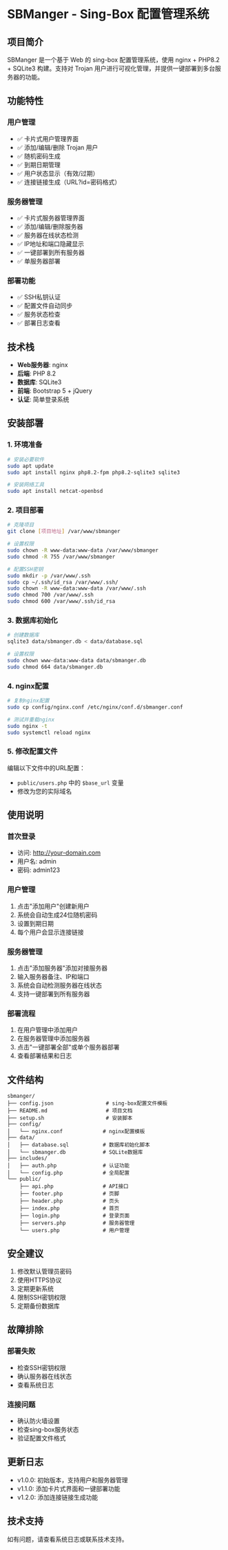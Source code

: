 # SBManger - Sing-Box 配置管理系统

## 项目简介
SBManger 是一个基于 Web 的 sing-box 配置管理系统，使用 nginx + PHP8.2 + SQLite3 构建。支持对 Trojan 用户进行可视化管理，并提供一键部署到多台服务器的功能。

## 功能特性

### 用户管理
- ✅ 卡片式用户管理界面
- ✅ 添加/编辑/删除 Trojan 用户
- ✅ 随机密码生成
- ✅ 到期日期管理
- ✅ 用户状态显示（有效/过期）
- ✅ 连接链接生成（URL?id=密码格式）

### 服务器管理
- ✅ 卡片式服务器管理界面
- ✅ 添加/编辑/删除服务器
- ✅ 服务器在线状态检测
- ✅ IP地址和端口隐藏显示
- ✅ 一键部署到所有服务器
- ✅ 单服务器部署

### 部署功能
- ✅ SSH私钥认证
- ✅ 配置文件自动同步
- ✅ 服务状态检查
- ✅ 部署日志查看

## 技术栈
- **Web服务器**: nginx
- **后端**: PHP 8.2
- **数据库**: SQLite3
- **前端**: Bootstrap 5 + jQuery
- **认证**: 简单登录系统

## 安装部署

### 1. 环境准备
```bash
# 安装必要软件
sudo apt update
sudo apt install nginx php8.2-fpm php8.2-sqlite3 sqlite3

# 安装网络工具
sudo apt install netcat-openbsd
```

### 2. 项目部署
```bash
# 克隆项目
git clone [项目地址] /var/www/sbmanger

# 设置权限
sudo chown -R www-data:www-data /var/www/sbmanger
sudo chmod -R 755 /var/www/sbmanger

# 配置SSH密钥
sudo mkdir -p /var/www/.ssh
sudo cp ~/.ssh/id_rsa /var/www/.ssh/
sudo chown -R www-data:www-data /var/www/.ssh
sudo chmod 700 /var/www/.ssh
sudo chmod 600 /var/www/.ssh/id_rsa
```

### 3. 数据库初始化
```bash
# 创建数据库
sqlite3 data/sbmanger.db < data/database.sql

# 设置权限
sudo chown www-data:www-data data/sbmanger.db
sudo chmod 664 data/sbmanger.db
```

### 4. nginx配置
```bash
# 复制nginx配置
sudo cp config/nginx.conf /etc/nginx/conf.d/sbmanger.conf

# 测试并重载nginx
sudo nginx -t
sudo systemctl reload nginx
```

### 5. 修改配置文件
编辑以下文件中的URL配置：
- `public/users.php` 中的 `$base_url` 变量
- 修改为您的实际域名

## 使用说明

### 首次登录
- 访问: http://your-domain.com
- 用户名: admin
- 密码: admin123

### 用户管理
1. 点击"添加用户"创建新用户
2. 系统会自动生成24位随机密码
3. 设置到期日期
4. 每个用户会显示连接链接

### 服务器管理
1. 点击"添加服务器"添加对接服务器
2. 输入服务器备注、IP和端口
3. 系统会自动检测服务器在线状态
4. 支持一键部署到所有服务器

### 部署流程
1. 在用户管理中添加用户
2. 在服务器管理中添加服务器
3. 点击"一键部署全部"或单个服务器部署
4. 查看部署结果和日志

## 文件结构
```
sbmanger/
├── config.json                 # sing-box配置文件模板
├── README.md                   # 项目文档
├── setup.sh                    # 安装脚本
├── config/
│   └── nginx.conf             # nginx配置模板
├── data/
│   ├── database.sql           # 数据库初始化脚本
│   └── sbmanger.db            # SQLite数据库
├── includes/
│   ├── auth.php               # 认证功能
│   └── config.php             # 全局配置
└── public/
    ├── api.php                # API接口
    ├── footer.php             # 页脚
    ├── header.php             # 页头
    ├── index.php              # 首页
    ├── login.php              # 登录页面
    ├── servers.php            # 服务器管理
    └── users.php              # 用户管理
```

## 安全建议
1. 修改默认管理员密码
2. 使用HTTPS协议
3. 定期更新系统
4. 限制SSH密钥权限
5. 定期备份数据库

## 故障排除

### 部署失败
- 检查SSH密钥权限
- 确认服务器在线状态
- 查看系统日志

### 连接问题
- 确认防火墙设置
- 检查sing-box服务状态
- 验证配置文件格式

## 更新日志
- v1.0.0: 初始版本，支持用户和服务器管理
- v1.1.0: 添加卡片式界面和一键部署功能
- v1.2.0: 添加连接链接生成功能

## 技术支持
如有问题，请查看系统日志或联系技术支持。
